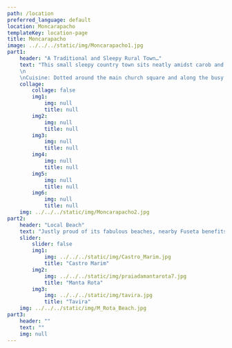```yaml
---
path: /location
preferred_language: default
location: Moncarapacho
templateKey: location-page
title: Moncarapacho
image: ../../../static/img/Moncarapacho1.jpg
part1: 
    header: "A Traditional and Sleepy Rural Town…"
    text: "This small sleepy country town sits neatly amidst carob and olive laden countryside under the watchful eye of the Cerro de São Miguel whose hilltop views offer tremendous panoramic vistas across swathes of central and eastern Algarve. Traditional and very much a busy working town, Moncarapacho provides for all needs with a selection of local shops and services.
    \n
    \nCuisine: Dotted around the main church square and along the busy main street, a handful of restaurants offer enticing menus, often with dish of the day options. For seafood, head to Fuzeta where the fresh daily catch is grilled at colourful unpretentious quayside eateries."
    collage:
        collage: false
        img1: 
            img: null
            title: null
        img2: 
            img: null
            title: null
        img3: 
            img: null
            title: null
        img4: 
            img: null
            title: null
        img5: 
            img: null
            title: null
        img6: 
            img: null
            title: null
    img: ../../../static/img/Moncarapacho2.jpg
part2:
    header: "Local Beach"
    text: "Justly proud of its fabulous beaches, nearby Fuseta benefits from both a sheltered lagoon side beach and an extensive island beach of sun kissed sands, easily reached via short ferry crossing from the atmospheric quayside."
    slider:
        slider: false
        img1: 
            img: ../../../static/img/Castro_Marim.jpg
            title: "Castro Marim"
        img2: 
            img: ../../../static/img/praiadamantarota7.jpg
            title: "Manta Rota"
        img3: 
            img: ../../../static/img/tavira.jpg
            title: "Tavira"
    img: ../../../static/img/M_Rota_Beach.jpg
part3:
    header: ""
    text: ""
    img: null
---
```

